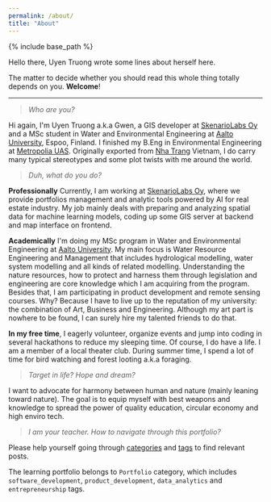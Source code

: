 ```yaml
---
permalink: /about/
title: "About"
---
```

{% include base_path %}

Hello there, Uyen Truong wrote some lines about herself here.

The matter to decide whether you should read this whole thing totally depends on you. **Welcome**!

***

> *Who are you?*

Hi again, I'm Uyen Truong a.k.a Gwen, a GIS developer at [SkenarioLabs Oy](https://skenariolabs.com/) and a MSc student in Water and Environmental Engineering at [Aalto University](https://aalto.fi), Espoo, Finland. I finished my B.Eng in Environmental Engineering at [Metropolia UAS](https://metropolia.fi). Originally exported from [Nha Trang](https://en.wikipedia.org/wiki/Nha_Trang) Vietnam, I do carry many typical stereotypes and some plot twists with me around the world.

> *Duh, what do you do?*

**Professionally**
Currently, I am working at [SkenarioLabs Oy](https://skenariolabs.com/), where we provide portfolios management and analytic tools powered by AI for real estate industry. My job mainly deals with preparing and analyzing spatial data for machine learning models, coding up some GIS server at backend and map interface on frontend.

**Academically**
I'm doing my MSc program in Water and Environmental Engineering at [Aalto University](https://aalto.fi). My main focus is Water Resource Engineering and Management that includes hydrological modelling, water system modelling and all kinds of related modelling. Understanding the nature resources, how to protect and harness them through legislation and engineering are core knowledge which I am acquiring from the program. Besides that, I am participating in product development and remote sensing courses. Why? Because I have to live up to the reputation of my university: the combination of Art, Business and Engineering. Although my art part is nowhere to be found, I can surely hire my talented friends to do that.

**In my free time**, I eagerly volunteer, organize events and jump into coding in several hackathons to reduce my sleeping time. Of course, I do have a life. I am a member of a local theater club. During summer time, I spend a lot of time for bird watching and forest looting a.k.a foraging.

> *Target in life? Hope and dream?*

I want to advocate for harmony between human and nature (mainly leaning toward nature). The goal is to equip myself with best weapons and knowledge to spread the power of quality education, circular economy and high enviro tech.

> *I am your teacher. How to navigate through this portfolio?*

Please help yourself going through [categories](https://gwentruong.github.io/categories) and [tags](https://gwentruong.github.io/tags) to find relevant posts.

The learning portfolio belongs to `Portfolio` category, which includes `software_development`, `product_development`, `data_analytics` and `entrepreneurship` tags.
